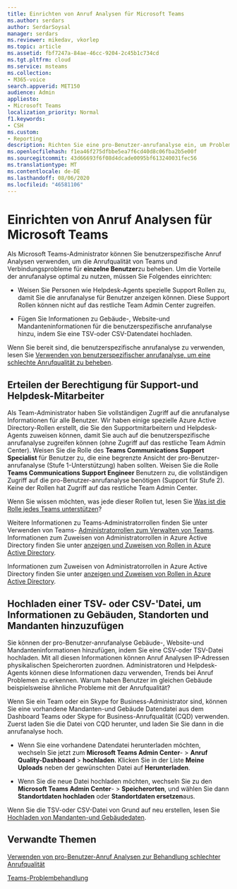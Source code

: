 ```yaml
---
title: Einrichten von Anruf Analysen für Microsoft Teams
ms.author: serdars
author: SerdarSoysal
manager: serdars
ms.reviewer: mikedav, vkorlep
ms.topic: article
ms.assetid: fbf7247a-84ae-46cc-9204-2c45b1c734cd
ms.tgt.pltfrm: cloud
ms.service: msteams
ms.collection:
- M365-voice
search.appverid: MET150
audience: Admin
appliesto:
- Microsoft Teams
localization_priority: Normal
f1.keywords:
- CSH
ms.custom:
- Reporting
description: Richten Sie eine pro-Benutzer-anrufanalyse ein, um Probleme mit der Anrufqualität von Microsoft Teams zu identifizieren und zu beheben.
ms.openlocfilehash: f1ea46f275dfbbe5ea7f6cd40d8c06fba2b5e00f
ms.sourcegitcommit: 43d66693f6f08d4dcade0095bf613240031fec56
ms.translationtype: MT
ms.contentlocale: de-DE
ms.lasthandoff: 08/06/2020
ms.locfileid: "46581106"
---
```

# <a name="set-up-call-analytics-for-microsoft-teams"></a>Einrichten von Anruf Analysen für Microsoft Teams

Als Microsoft Teams-Administrator können Sie benutzerspezifische Anruf Analysen verwenden, um die Anrufqualität von Teams und Verbindungsprobleme für **einzelne Benutzer**zu beheben. Um die Vorteile der anrufanalyse optimal zu nutzen, müssen Sie Folgendes einrichten:
  
- Weisen Sie Personen wie Helpdesk-Agents spezielle Support Rollen zu, damit Sie die anrufanalyse für Benutzer anzeigen können. Diese Support Rollen können nicht auf das restliche Team Admin Center zugreifen. 
    
- Fügen Sie Informationen zu Gebäude-, Website-und Mandanteninformationen für die benutzerspezifische anrufanalyse hinzu, indem Sie eine TSV-oder CSV-Datendatei hochladen.
    
Wenn Sie bereit sind, die benutzerspezifische anrufanalyse zu verwenden, lesen Sie [Verwenden von benutzerspezifischer anrufanalyse, um eine schlechte Anrufqualität zu beheben](use-call-analytics-to-troubleshoot-poor-call-quality.md).
  
## <a name="give-permission-to-support-and-helpdesk-staff"></a>Erteilen der Berechtigung für Support-und Helpdesk-Mitarbeiter

Als Team-Administrator haben Sie vollständigen Zugriff auf die anrufanalyse Informationen für alle Benutzer. Wir haben einige spezielle Azure Active Directory-Rollen erstellt, die Sie den Supportmitarbeitern und Helpdesk-Agents zuweisen können, damit Sie auch auf die benutzerspezifische anrufanalyse zugreifen können (ohne Zugriff auf das restliche Team Admin Center). Weisen Sie die Rolle des **Teams Communications Support Specialist** für Benutzer zu, die eine begrenzte Ansicht der pro-Benutzer-anrufanalyse (Stufe 1-Unterstützung) haben sollten. Weisen Sie die Rolle **Teams Communications Support Engineer** Benutzern zu, die vollständigen Zugriff auf die pro-Benutzer-anrufanalyse benötigen (Support für Stufe 2). Keine der Rollen hat Zugriff auf das restliche Team Admin Center.

Wenn Sie wissen möchten, was jede dieser Rollen tut, lesen Sie [Was ist die Rolle jedes Teams unterstützen](use-call-analytics-to-troubleshoot-poor-call-quality.md#what-does-each-teams-support-role-do)?

Weitere Informationen zu Teams-Administratorrollen finden Sie unter Verwenden von Teams- [Administratorrollen zum Verwalten von Teams](using-admin-roles.md). Informationen zum Zuweisen von Administratorrollen in Azure Active Directory finden Sie unter [anzeigen und Zuweisen von Rollen in Azure Active Directory](https://docs.microsoft.com/Azure/active-directory/users-groups-roles/directory-manage-roles-portal).

Informationen zum Zuweisen von Administratorrollen in Azure Active Directory finden Sie unter [anzeigen und Zuweisen von Rollen in Azure Active Directory](https://docs.microsoft.com/azure/active-directory/users-groups-roles/directory-manage-roles-portal).

## <a name="upload-a-tsv-or-csv-file-to-add-building-site-and-tenant-information"></a>Hochladen einer TSV- oder CSV-'Datei, um Informationen zu Gebäuden, Standorten und Mandanten hinzuzufügen

Sie können der pro-Benutzer-anrufanalyse Gebäude-, Website-und Mandanteninformationen hinzufügen, indem Sie eine CSV-oder TSV-Datei hochladen. Mit all diesen Informationen können Anruf Analysen IP-Adressen physikalischen Speicherorten zuordnen. Administratoren und Helpdesk-Agents können diese Informationen dazu verwenden, Trends bei Anruf Problemen zu erkennen. Warum haben Benutzer im gleichen Gebäude beispielsweise ähnliche Probleme mit der Anrufqualität? 

Wenn Sie ein Team oder ein Skype for Business-Administrator sind, können Sie eine vorhandene Mandanten-und Gebäude Datendatei aus dem Dashboard Teams oder Skype for Business-Anrufqualität (CQD) verwenden. Zuerst laden Sie die Datei von CQD herunter, und laden Sie Sie dann in die anrufanalyse hoch. 

- Wenn Sie eine vorhandene Datendatei herunterladen möchten, wechseln Sie jetzt zum **Microsoft Teams Admin Center**-  >  **Anruf Quality-Dashboard**  >  **hochladen**. Klicken Sie in der Liste **Meine Uploads** neben der gewünschten Datei auf **Herunterladen**. 

- Wenn Sie die neue Datei hochladen möchten, wechseln Sie zu den **Microsoft Teams Admin Center**-  >  **Speicherorten**, und wählen Sie dann **Standortdaten hochladen** oder **Standortdaten ersetzen**aus.
  
Wenn Sie die TSV-oder CSV-Datei von Grund auf neu erstellen, lesen Sie [Hochladen von Mandanten-und Gebäudedaten](CQD-upload-tenant-building-data.md).
  
## <a name="related-topics"></a>Verwandte Themen

[Verwenden von pro-Benutzer-Anruf Analysen zur Behandlung schlechter Anrufqualität](use-call-analytics-to-troubleshoot-poor-call-quality.md)

[Teams-Problembehandlung](https://docs.microsoft.com/MicrosoftTeams/troubleshoot/teams)
